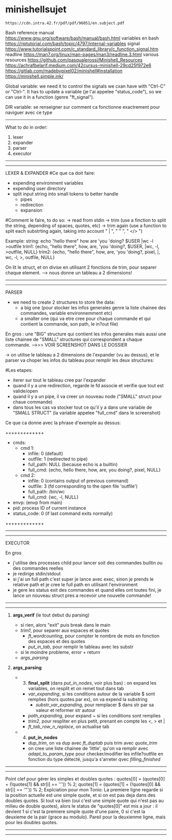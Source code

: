 # minishellsujet

	https://cdn.intra.42.fr/pdf/pdf/96051/en.subject.pdf
Bash reference manual
	https://www.gnu.org/software/bash/manual/bash.html
variables en bash
	https://riptutorial.com/bash/topic/4797/internal-variables
signal
	https://www.tutorialspoint.com/c_standard_library/c_function_signal.htm
readline
	https://man7.org/linux/man-pages/man3/readline.3.html
various resources
	https://github.com/pasqualerossi/Minishell_Resources
	https://achrafbelarif.medium.com/42cursus-minishell-29cd25f972e6
	https://gitlab.com/madebypixel02/minishell#installation
	https://minishell.simple.ink/

Global variable: we need it to control the signals we cxan have with "Ctrl-C" or "Ctrl-\". It has to update a variable (je l'ai appelee "status_code"), so we can use it in a function (genre "ft_signal").

DIR variable: se renseigner sur comment ca fonctionne exactrement pour naviguer avec ce type

-------------------------

What to do in order:
1. lexer
2. expander
3. parser
4. executor

-------------------------
-------------------------

LEXER & EXPANDER
#Ce que ca doit faire:
- expending environment variables
- expending user directory
- split input string into small tokens to better handle
	- pipes
	- redirection
	- expansion

#Comment le faire, to do so:
-> read from stdin
-> trim (use a finction to split the string, depending of spaces, quotes, etc)
-> trim again (use a function to split each substrting again, taking into account " | ", " " ", " </> ")

Example:
string: echo "hello      there" how are 'you 'doing? $USER |wc -l >outfile
trim1: {echo, "hello      there", how, are, 'you 'doing?, $USER, |wc, -l, >outfile, NULL}
trim2: {echo, "hello      there", how, are, 'you 'doing?, pixel, |, wc, -l, >, outfile, NULL}

On lit le struct, et on divise en utilisant 2 fonctions de trim, pour separer chaque element.
--> nous donne un tableau a 2 dimensions!


-------------------------
-------------------------


PARSER
- we need to create 2 structures to store the data:
	- a big one (pour stocker les infos generales genre la liste chainee des commandes, variable environnemment etc)
	- a smaller one (qui va etre cree pour chaque commande et qui contient la commande, son path, le in?out file)

En gros : une "BIG" structure qui contient les infos generales mais aussi une liste chainee de "SMALL" structures qui correspondent a chaque commande.
			-->>> VOIR SCREENSHOT DANS LE DOSSIER

-> on utilise le tableau a 2 dimensions de l'expander (vu au dessus), et le parser va choper les infos du tableau pour remplir les deux structures:

#Les etapes:
- iterer sur tout le tableau cree par l'expander
- quand il y a une redirection, regarde le fd associe et verifie que tout est valide/open
- quand il y a un pipe, il va creer un nouveau node ("SMALL" struct pour chaue commande)
- dans tous les cas va stocker tout ce qu'il y a dans une variable de "SMALL STRUCT" (la variable appelee "full_cmd" dans le screenshot)

Ce que ca donne avec la phrase d'exemple au dessus:

+++++++++++++

- cmds:
	- cmd 1:
		- infile: 0 (default)
		- outfile: 1 (redirected to pipe)
		- full_path: NULL (because echo is a builtin)
		- full_cmd: {echo, hello there, how, are, you doing?, pixel, NULL}
	- cmd 2:
		- infile: 0 (contains output of previous command)
		- outfile: 3 (fd corresponding to the open file 'outfile')
		- full_path: /bin/wc
		- full_cmd: {wc, -l, NULL}
-  envp: (envp from main)
-  pid: process ID of current instance
-  status_code: 0 (if last command exits normally)

+++++++++++++



-------------------------
-------------------------


EXECUTOR 

En gros
- j'utilise des processes child pour lancer soit des commandes builtin ou des commandes reelles
- je redirige stdin/stdout
- si j'ai un full path c'est super je lance avec exec, sinon je prends le relative path et je cree le full path en utilisant l'environment
- je gere les status exit des commandes et quand elles ont toutes fini, je lance un nouveau struct pres a recevoir une nouvelle commande!

-------------------------
-------------------------

1. **args_verif** (le tout debut du parsing)
	- si rien, alors "exit" puis break dans le main
	- *trim1*, pour separer aux espaces et quotes
		- *ft_wordcounting*, pour compter le nombre de mots en fonction des espaces et des quotes
		- *put_in_tab*, pour remplir le tableau avec les substr
	- si le moindre probleme, error + return
	- *args_parsing*
2. **args_parsing**

	- 3. **final_split** (dans *put_in_nodes*, voir plus bas) : on expand les variables, on resplit et on remet tout dans tab
		- *var_expanding*, si les conditions autour de la variable $ sont remplies (hors quotes par ex), on va expend la substring
			- *substr_var_expanding*, pour remplacer $ dans str par sa valeur et reformer str autour
		- *path_expanding*, pour expand ~ si les conditions sont remplies
		- *trim2*, pour respliter en plus petit, prenant en compte les <, > et |
		- *ft_tab_row_n_replace*, on actualise tab
	- 4. **put_in_nodes**
		- *dup_trim*, on va dup avec *ft_duptab* puis trim avec *quote_trim*
		- on cree une liste chainee de 'little', qu'on va remplir avec *adapt_to_param_type* pour checker/modifier les infile?outfile en fonction du type détecté, jusqu'a s'arreter qvec *filling_finished*


_____________________
_____________________
Point clef pour gérer les simples et doubles quotes :
		quotes[0] = (quotes[0] + (!quotes[1] && str[i] == '\'')) % 2;
		quotes[1] = (quotes[1] + (!quotes[0] && str[i] == '\"')) % 2;
Explciation pour mon Tonio: La premiere ligne regarde si la position actuelle est une simple quote, et si on est pas deja dans des doubles quotes. Si tout va bien (oui c'est une simple quote qui n'est pas au milieu de double quotes), alors le status de "quotes[0]" est mis a jour : il devient 1 si c'est la premiere simple quote d'une paire, 0 si c'est la deuxieme de la pair (grace au modulo).
Pareil pour la deuxienme ligne, mais pour les doubles quotes.
_____________________
_____________________

